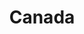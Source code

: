 ---
title: "Canada"
introtext: "Canada is het één na grootste land ter wereld (na Rusland) en heeft ruim 35 miljoen inwoners. Aangezien Nederland ongeveer net zo groot is als Vancouver Island kun je wel indenken hoe rustig het is in Canada. Bruisende steden als Vancouver, Montreal en Toronto zijn echte trekpleisters. Ga op zoek naar de witte Spirit Bear in de buurt van Vancouver of reis naar Newfoundland, waar de meeste walvissen ter wereld zwemmen! Wandelaars kunnen hun plezier op in de enorme ruige Nationale Parken, zoals Banff en Jasper. De vriendelijke bevolking heet je van harte welkom in het populaire vakantieland: Canada!"
introimage: "https://lh3.googleusercontent.com/2zUk2Q8cyldK37jfgW0eY3uzptBfEnzte_gXTSjK0FuMagsxKHON_45Pfe6-fky_EgDljJnDhCIHRuv3BZm2OzuSzKLesKrguLP8wW4gS4nPfOq3OZBTtBGt1DAMSk7Vys3T_Sr_QQ=w800"
surface: "9.980.000"
inhabitants: "37.060.000"
rate: "1,47"
valuta: "dollar"
bigmac_index: ""
images: ""
---